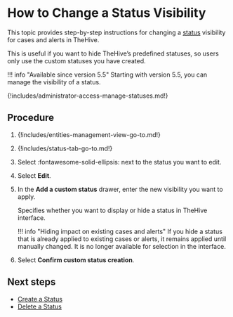 # How to Change a Status Visibility

This topic provides step-by-step instructions for changing a [status](about-statuses.md) visibility for cases and alerts in TheHive.

This is useful if you want to hide TheHive’s predefined statuses, so users only use the custom statuses you have created.

!!! info "Available since version 5.5"
    Starting with version 5.5, you can manage the visibility of a status.

{!includes/administrator-access-manage-statuses.md!}

## Procedure

1. {!includes/entities-management-view-go-to.md!}

2. {!includes/status-tab-go-to.md!}

3. Select :fontawesome-solid-ellipsis: next to the status you want to edit.

4. Select **Edit**.

5. In the **Add a custom status** drawer, enter the new visibility you want to apply.

    Specifies whether you want to display or hide a status in TheHive interface. 
    
    !!! info "Hiding impact on existing cases and alerts"
        If you hide a status that is already applied to existing cases or alerts, it remains applied until manually changed. It is no longer available for selection in the interface.

6. Select **Confirm custom status creation**.

## Next steps

* [Create a Status](create-a-status.md)
* [Delete a Status](delete-a-status.md)